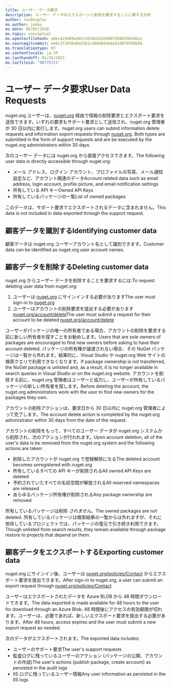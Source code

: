 ```yaml
---
title: ユーザー データ要求
description: ユーザー データのエクスポートと削除を要求することに関する方針
author: JonDouglas
ms.author: jodou
ms.date: 05/01/2018
ms.topic: conceptual
ms.openlocfilehash: e0ec429469a992c9558d1635890fd568398206a1
ms.sourcegitcommit: ee6c3f203648a5561c809db54ebeb1d0f0598b68
ms.translationtype: HT
ms.contentlocale: ja-JP
ms.lasthandoff: 01/26/2021
ms.locfileid: "98775721"
---
```

# <a name="user-data-requests"></a><span data-ttu-id="442f9-103">ユーザー データ要求</span><span class="sxs-lookup"><span data-stu-id="442f9-103">User Data Requests</span></span>

<span data-ttu-id="442f9-104">nuget.org ユーザーは、[nuget.org](https://www.nuget.org) 経由で情報の削除要求とエクスポート要求を送信できます。いずれの要求もサポート要求として送信され、nuget.org 管理者が 30 日以内に実行します。</span><span class="sxs-lookup"><span data-stu-id="442f9-104">nuget.org users can submit information delete requests and information export requests through [nuget.org](https://www.nuget.org). Both types are submitted in the form of support requests and are be executed by the nuget.org administrators within 30 days.</span></span>

<span data-ttu-id="442f9-105">次のユーザー データには nuget.org から直接アクセスできます。</span><span class="sxs-lookup"><span data-stu-id="442f9-105">The following user data is directly accessible through nuget.org:</span></span>

* <span data-ttu-id="442f9-106">メール アドレス、ログイン アカウント、プロファイルの写真、メール通知設定など、アカウント関連のデータ</span><span class="sxs-lookup"><span data-stu-id="442f9-106">Account related data such as email address, login account, profile picture, and email notification settings</span></span>
* <span data-ttu-id="442f9-107">所有している API キー</span><span class="sxs-lookup"><span data-stu-id="442f9-107">Owned API Keys</span></span>
* <span data-ttu-id="442f9-108">所有しているパッケージの一覧</span><span class="sxs-lookup"><span data-stu-id="442f9-108">List of owned packages</span></span>

<span data-ttu-id="442f9-109">このデータは、サポート要求でエクスポートされるデータに含まれません。</span><span class="sxs-lookup"><span data-stu-id="442f9-109">This data is not included in data exported through the support request.</span></span>

## <a name="identifying-customer-data"></a><span data-ttu-id="442f9-110">顧客データを識別する</span><span class="sxs-lookup"><span data-stu-id="442f9-110">Identifying customer data</span></span>

<span data-ttu-id="442f9-111">顧客データは nuget.org ユーザーアカウント名として識別できます。</span><span class="sxs-lookup"><span data-stu-id="442f9-111">Customer data can be identified as nuget.org user account names.</span></span>

## <a name="deleting-customer-data"></a><span data-ttu-id="442f9-112">顧客データを削除する</span><span class="sxs-lookup"><span data-stu-id="442f9-112">Deleting customer data</span></span>

<span data-ttu-id="442f9-113">nuget.org からユーザー データを削除することを要求するには:</span><span class="sxs-lookup"><span data-stu-id="442f9-113">To request deleting user data from nuget.org:</span></span>

1. <span data-ttu-id="442f9-114">ユーザーは [nuget.org](https://www.nuget.org) にサインインする必要があります</span><span class="sxs-lookup"><span data-stu-id="442f9-114">The user must sign-in to [nuget.org](https://www.nuget.org)</span></span>
1. <span data-ttu-id="442f9-115">ユーザーはアカウントの削除要求を提出する必要があります [nuget.org/account/delete](https://www.nuget.org/account/delete)</span><span class="sxs-lookup"><span data-stu-id="442f9-115">The user must submit a request for their account to be deleted [nuget.org/account/delete](https://www.nuget.org/account/delete)</span></span>

<span data-ttu-id="442f9-116">ユーザーがパッケージの唯一の所有者である場合、アカウントの削除を要求する前に新しい所有者を探すことをお勧めします。</span><span class="sxs-lookup"><span data-stu-id="442f9-116">Users that are sole owners of packages are encouraged to find new owners before asking to have their account deleted.</span></span> <span data-ttu-id="442f9-117">パッケージの所有権が譲渡されない場合、その NuGet パッケージは一覧から外れます。結果的に、Visual Studio や nuget.org Web サイトの検索クエリで利用できなくなります。</span><span class="sxs-lookup"><span data-stu-id="442f9-117">If package ownership is not transferred, the NuGet package is unlisted and, as a result, it is no longer available in search queries in Visual Studio or on the nuget.org website.</span></span> <span data-ttu-id="442f9-118">アカウントを削除する前に、nuget.org 管理者はユーザーと協力し、ユーザーが所有しているパッケージの新しい所有者を探します。</span><span class="sxs-lookup"><span data-stu-id="442f9-118">Before deleting the account, the nuget.org administrators work with the user to find new owners for the packages they own.</span></span>

<span data-ttu-id="442f9-119">アカウントの削除アクションは、要求日から 30 日以内に nuget.org 管理者によって完了します。</span><span class="sxs-lookup"><span data-stu-id="442f9-119">The account delete action is completed by the nuget.org administrator within 30 days from the date of the request.</span></span>

<span data-ttu-id="442f9-120">アカウントの削除をもって、すべてのユーザー データが nuget.org システムから削除され、次のアクションが行われます。</span><span class="sxs-lookup"><span data-stu-id="442f9-120">Upon account deletion, all of the user's data is be removed from the nuget.org system and the following actions are taken:</span></span>

* <span data-ttu-id="442f9-121">削除したアカウントが nuget.org で登録解除になる</span><span class="sxs-lookup"><span data-stu-id="442f9-121">The deleted account becomes unregistered with nuget.org</span></span>
* <span data-ttu-id="442f9-122">所有しているすべての API キーが削除される</span><span class="sxs-lookup"><span data-stu-id="442f9-122">All owned API Keys are deleted</span></span>
* <span data-ttu-id="442f9-123">予約されていたすべての名前空間が解放される</span><span class="sxs-lookup"><span data-stu-id="442f9-123">All reserved namespaces are released</span></span>
* <span data-ttu-id="442f9-124">あらゆるパッケージ所有権が削除される</span><span class="sxs-lookup"><span data-stu-id="442f9-124">Any package ownership are removed</span></span>

<span data-ttu-id="442f9-125">所有しているパッケージは削除 *されません*。</span><span class="sxs-lookup"><span data-stu-id="442f9-125">The owned packages are *not* deleted.</span></span> <span data-ttu-id="442f9-126">所有しているパッケージは検索結果の一覧からは外れますが、それに依存しているプロジェクトでは、パッケージの復元で引き続き利用できます。</span><span class="sxs-lookup"><span data-stu-id="442f9-126">Though unlisted from search results, they remain available through package restore to projects that depend on them.</span></span>

## <a name="exporting-customer-data"></a><span data-ttu-id="442f9-127">顧客データをエクスポートする</span><span class="sxs-lookup"><span data-stu-id="442f9-127">Exporting customer data</span></span>

<span data-ttu-id="442f9-128">nuget.org にサインイン後、ユーザーは [nuget.org/policies/Contact](https://www.nuget.org/policies/Contact) からエクスポート要求を提出できます。</span><span class="sxs-lookup"><span data-stu-id="442f9-128">After sign-in to nuget.org, a user can submit an export request through [nuget.org/policies/Contact](https://www.nuget.org/policies/Contact)</span></span>

<span data-ttu-id="442f9-129">ユーザーはエクスポートされたデータを Azure BLOB から 48 時間ダウンロードできます。</span><span class="sxs-lookup"><span data-stu-id="442f9-129">The data exported is made available for 48 hours to the user for download through an Azure Blob.</span></span> <span data-ttu-id="442f9-130">48 時間後にアクセスの有効期限が切れます。ユーザーは、必要であれば、新しいエクスポート要求を提出する必要があります。</span><span class="sxs-lookup"><span data-stu-id="442f9-130">After 48 hours, access expires and the user must submit a new export request as needed.</span></span>

<span data-ttu-id="442f9-131">次のデータがエクスポートされます。</span><span class="sxs-lookup"><span data-stu-id="442f9-131">The exported data includes:</span></span>

* <span data-ttu-id="442f9-132">ユーザーのサポート要求</span><span class="sxs-lookup"><span data-stu-id="442f9-132">The user's support requests</span></span>
* <span data-ttu-id="442f9-133">監査ログに残っているユーザーのアクション (パッケージの公開、アカウントの作成)</span><span class="sxs-lookup"><span data-stu-id="442f9-133">The user's actions (publish package, create account) as persisted in the audit logs</span></span>
* <span data-ttu-id="442f9-134">IIS ログに残っているユーザー情報</span><span class="sxs-lookup"><span data-stu-id="442f9-134">Any user information as persisted in the IIS logs</span></span>
